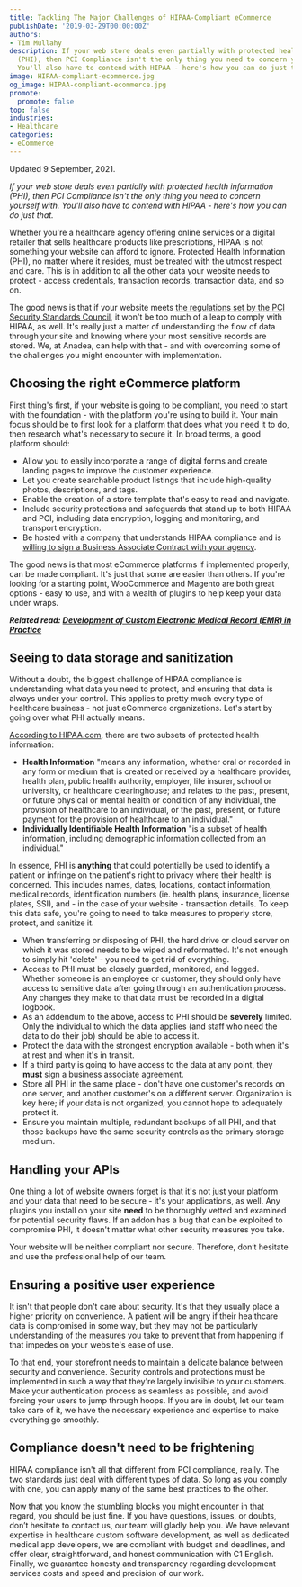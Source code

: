 ```yaml
---
title: Tackling The Major Challenges of HIPAA-Compliant eCommerce
publishDate: '2019-03-29T00:00:00Z'
authors:
- Tim Mullahy
description: If your web store deals even partially with protected health information
  (PHI), then PCI Compliance isn't the only thing you need to concern yourself with.
  You'll also have to contend with HIPAA - here's how you can do just that.
image: HIPAA-compliant-ecommerce.jpg
og_image: HIPAA-compliant-ecommerce.jpg
promote:
  promote: false
top: false
industries:
- Healthcare
categories:
- eCommerce
---
```

<script type="application/ld+json">
{
 "@context": "https://schema.org",
 "@type": "Article",
 "author": "Tim Mullahy",
 "name": "Tackling The Major Challenges of HIPAA-Compliant eCommerce"
}
</script>

Updated 9 September, 2021.

*If your web store deals even partially with protected health information (PHI), then PCI Compliance isn't the only thing you need to concern yourself with. You'll also have to contend with HIPAA - here's how you can do just that.*

Whether you're a healthcare agency offering online services or a digital retailer that sells healthcare products like prescriptions, HIPAA is not something your website can afford to ignore. Protected Health Information (PHI), no matter where it resides, must be treated with the utmost respect and care. This is in addition to all the other data your website needs to protect - access credentials, transaction records, transaction data, and so on.

The good news is that if your website meets <a href="https://www.pcisecuritystandards.org/" target="_blank">the regulations set by the PCI Security Standards Council</a>, it won't be too much of a leap to comply with HIPAA, as well. It's really just a matter of understanding the flow of data through your site and knowing where your most sensitive records are stored. We, at Anadea, can help with that - and with overcoming some of the challenges you might encounter with implementation.

## Choosing the right eCommerce platform

First thing's first, if your website is going to be compliant, you need to start with the foundation - with the platform you're using to build it. Your main focus should be to first look for a platform that does what you need it to do, then research what's necessary to secure it. In broad terms, a good platform should:

* Allow you to easily incorporate a range of digital forms and create landing pages to improve the customer experience.
* Let you create searchable product listings that include high-quality photos, descriptions, and tags.
* Enable the creation of a store template that's easy to read and navigate. 
* Include security protections and safeguards that stand up to both HIPAA and PCI, including data encryption, logging and monitoring, and transport encryption. 
* Be hosted with a company that understands HIPAA compliance and is <a href="https://www.hhs.gov/hipaa/for-professionals/privacy/guidance/business-associates/index.html" target="_blank">willing to sign a Business Associate Contract with your agency</a>. 

The good news is that most eCommerce platforms if implemented properly, can be made compliant. It's just that some are easier than others. If you're looking for a starting point, WooCommerce and Magento are both great options - easy to use, and with a wealth of plugins to help keep your data under wraps.

***Related read: [Development of Custom Electronic Medical Record (EMR) in Practice](https://anadea.info/blog/development-of-custom-emr-in-practice)***

## Seeing to data storage and sanitization

Without a doubt, the biggest challenge of HIPAA compliance is understanding what data you need to protect, and ensuring that data is always under your control. This applies to pretty much every type of healthcare business - not just eCommerce organizations. Let's start by going over what PHI actually means. 

<a href="https://www.hipaa.com/2009/09/01/hipaa-protected-health-information-what-does-phi-include/" target="_blank">According to HIPAA.com</a>, there are two subsets of protected health information:

* **Health Information** "means any information, whether oral or recorded in any form or medium that is created or received by a healthcare provider, health plan, public health authority, employer, life insurer, school or university, or healthcare clearinghouse; and relates to the past, present, or future physical or mental health or condition of any individual, the provision of healthcare to an individual, or the past, present, or future payment for the provision of healthcare to an individual." 
* **Individually Identifiable Health Information** "is a subset of health information, including demographic information collected from an individual." 

In essence, PHI is **anything** that could potentially be used to identify a patient or infringe on the patient's right to privacy where their health is concerned. This includes names, dates, locations, contact information, medical records, identification numbers (ie. health plans, insurance, license plates, SSI), and - in the case of your website - transaction details. To keep this data safe, you're going to need to take measures to properly store, protect, and sanitize it. 

* When transferring or disposing of PHI, the hard drive or cloud server on which it was stored needs to be wiped and reformatted. It's not enough to simply hit 'delete' - you need to get rid of everything.
* Access to PHI must be closely guarded, monitored, and logged. Whether someone is an employee or customer, they should only have access to sensitive data after going through an authentication process. Any changes they make to that data must be recorded in a digital logbook. 
* As an addendum to the above, access to PHI should be **severely** limited. Only the individual to which the data applies (and staff who need the data to do their job) should be able to access it. 
* Protect the data with the strongest encryption available - both when it's at rest and when it's in transit.
* If a third party is going to have access to the data at any point, they **must** sign a business associate agreement. 
* Store all PHI in the same place - don't have one customer's records on one server, and another customer's on a different server. Organization is key here; if your data is not organized, you cannot hope to adequately protect it. 
* Ensure you maintain multiple, redundant backups of all PHI, and that those backups have the same security controls as the primary storage medium. 

## Handling your APIs

One thing a lot of website owners forget is that it's not just your platform and your data that need to be secure - it's your applications, as well. Any plugins you install on your site **need** to be thoroughly vetted and examined for potential security flaws. If an addon has a bug that can be exploited to compromise PHI, it doesn't matter what other security measures you take.

Your website will be neither compliant nor secure. Therefore, don’t hesitate and use the professional help of our team.


## Ensuring a positive user experience

It isn't that people don't care about security. It's that they usually place a higher priority on convenience. A patient will be angry if their healthcare data is compromised in some way, but they may not be particularly understanding of the measures you take to prevent that from happening if that impedes on your website's ease of use. 

To that end, your storefront needs to maintain a delicate balance between security and convenience. Security controls and protections must be implemented in such a way that they're largely invisible to your customers. Make your authentication process as seamless as possible, and avoid forcing your users to jump through hoops. If you are in doubt, let our team take care of it, we have the necessary experience and expertise to make everything go smoothly.

## Compliance doesn't need to be frightening

HIPAA compliance isn't all that different from PCI compliance, really. The two standards just deal with different types of data. So long as you comply with one, you can apply many of the same best practices to the other.

Now that you know the stumbling blocks you might encounter in that regard, you should be just fine. If you have questions, issues, or doubts, don’t hesitate to contact us, our team will gladly help you. We have relevant expertise in healthcare custom software development, as well as dedicated medical app developers, we are compliant with budget and deadlines, and offer clear, straightforward, and honest communication with C1 English. Finally, we guarantee honesty and transparency regarding development services costs and speed and precision of our work.

<br />


